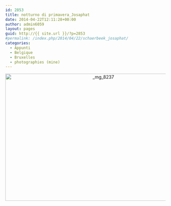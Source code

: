 ```yaml
---
id: 2853
title: notturno di primavera_Josaphat
date: 2014-04-22T12:11:28+00:00
author: admin6059
layout: pages
guid: http://{{ site.url }}/?p=2853
#permalink: /index.php/2014/04/22/schaerbeek_josaphat/
categories:
  - Appunti
  - Belgique
  - Bruxelles
  - photographies (mine)
---
```

<p style="text-align: center;">
  <img class="aligncenter size-full wp-image-3561" src="{{ site.url }}/images/uploads/2014/03/MG_8237.jpg" alt="_mg_8237" width="600" height="400" srcset="{{ site.url }}/images/uploads/2014/03/MG_8237.jpg 600w, {{ site.url }}/images/uploads/2014/03/MG_8237-300x200.jpg 300w, {{ site.url }}/images/uploads/2014/03/MG_8237-330x220.jpg 330w" sizes="(max-width: 600px) 100vw, 600px" />
</p>